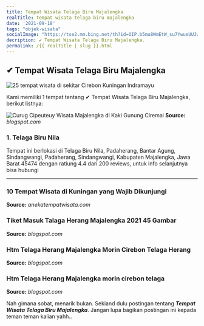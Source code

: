 ```yaml
---
title: Tempat Wisata Telaga Biru Majalengka
realTitle: tempat wisata telaga biru majalengka
date: '2021-09-18'
tags: "objek-wisata"
socialImage: "https://tse2.mm.bing.net/th?id=OIP.b5mu8WmEtW_su7YwueUUJwHaDu&amp;pid=15.1"
decription: ✔ Tempat Wisata Telaga Biru Majalengka.
permalink: /{{ realTitle | slug }}.html
---
```


## ✔ Tempat Wisata Telaga Biru Majalengka

![25 tempat wisata di sekitar Cirebon Kuningan Indramayu ](https://indonesia.tripcanvas.co/id/wp-content/uploads/sites/2/2019/02/12a-2-by-azambretrezpi_priyadi26-768x386.jpg)



Kami memiliki 1 tempat tentang ✔ Tempat Wisata Telaga Biru Majalengka, berikut listnya:



![Curug Cipeuteuy Wisata Majalengka di Kaki Gunung Ciremai ](https://tse1.mm.bing.net/th?id=OIP.nAOzIYMO1s4qOTnj_vQpCQHaE7&amp;pid=15.1)
**Source:** _blogspot.com_


### 1. Telaga Biru Nila



Tempat ini berlokasi di Telaga Biru Nila, Padaherang, Bantar Agung, Sindangwangi, Padaherang, Sindangwangi, Kabupaten Majalengka, Jawa Barat 45474 dengan ratiung 4.4 dari 200 reviews, untuk info selanjutnya bisa hubungi 

---




### 10 Tempat Wisata di Kuningan yang Wajib Dikunjungi




**Source:** _anekatempatwisata.com_





### Tiket Masuk Talaga Herang Majalengka 2021  45 Gambar 




**Source:** _blogspot.com_





### Htm Telaga Herang Majalengka  Morin Cirebon Telaga Herang 




**Source:** _blogspot.com_





### Htm Telaga Herang Majalengka  morin cirebon telaga 




**Source:** _blogspot.com_







Nah gimana sobat, menarik bukan. Sekiand dulu postingan tentang ***Tempat Wisata Telaga Biru Majalengka***. Jangan lupa bagikan postingan ini kepada teman teman kalian yahh..
